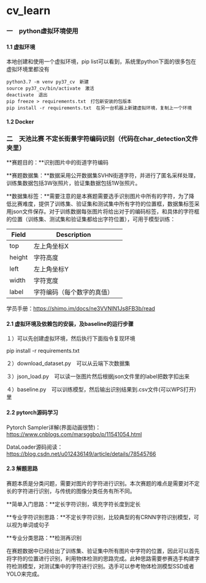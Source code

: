 # cv_learn

### 一　python虚拟环境使用

#### 1.1 虚拟环境

本地创建和使用一个虚拟环境，pip list可以看到，系统里python下面的很多包在虚拟环境里都没有

```
python3.7 -m venv py37_cv　新建
source py37_cv/bin/activate　激活
deactivate　退出
pip freeze > requirements.txt　打包新安装的包版本
pip install -r requirements.txt　在另一台机器上新建虚拟环境，复制上一个环境
```



#### 1.2 Docker



### 二　天池比赛  不定长街景字符编码识别（代码在char_detection文件夹里）

**赛题目的：**识别图片中的街道字符编码

**赛题数据集：**数据采用公开数据集SVHN街道字符，并进行了匿名采样处理，训练集数据包括3W张照片，验证集数据包括1W张照片。

**数据集标签：**需要注意的是本赛题需要选手识别图片中所有的字符，为了降低比赛难度，提供了训练集、验证集和测试集中所有字符的位置框，数据集标签采用json文件保存。对于训练数据每张图片将给出对于的编码标签，和具体的字符框的位置（训练集、测试集和验证集都给出字符位置），可用于模型训练：

| Field  | Description                |      |
| ------ | -------------------------- | ---- |
| top    | 左上角坐标X                |      |
| height | 字符高度                   |      |
| left   | 左上角坐标Y                |      |
| width  | 字符宽度                   |      |
| label  | 字符编码（每个数字的真值） |      |



学员手册：https://shimo.im/docs/ne3VVNlN1Js8FB3b/read

[baseline]: https://github.com/datawhalechina/team-learning/tree/master/03%20%E8%AE%A1%E7%AE%97%E6%9C%BA%E8%A7%86%E8%A7%89/%E8%AE%A1%E7%AE%97%E6%9C%BA%E8%A7%86%E8%A7%89%E5%	"课程内容、任务及baseline"



#### 2.1 虚拟环境及依赖包的安装，及baseline的运行步骤

１）可以先创建虚拟环境，然后执行下面指令复现环境

pip install -r requirements.txt

２）download_dataset.py　可以从云端下次数据集

３）json_load.py　可以读一张图片然后根据json文件里的label把数字扣出来

４）baseline.py　可以训练模型，然后输出识别结果到.csv文件(可以WPS打开)里

#### 2.2 pytorch源码学习

Pytorch Sampler详解(界面动画很赞)：　https://www.cnblogs.com/marsggbo/p/11541054.html  

DataLoader源码阅读：　https://blog.csdn.net/u012436149/article/details/78545766 

#### 2.3 解题思路

赛题本质是分类问题，需要对图片的字符进行识别。本次赛题的难点是需要对不定长的字符进行识别，与传统的图像分类任务有所不同。

**简单入门思路：**定长字符识别，填充字符长度到定长

**专业字符识别思路：**不定长字符识别，比较典型的有CRNN字符识别模型，可以视为单词或句子

**专业分类思路：**检测再识别  

在赛题数据中已经给出了训练集、验证集中所有图片中字符的位置，因此可以首先将字符的位置进行识别，利用物体检测的思路完成。此种思路需要参赛选手构建字符检测模型，对测试集中的字符进行识别。选手可以参考物体检测模型SSD或者YOLO来完成。 
